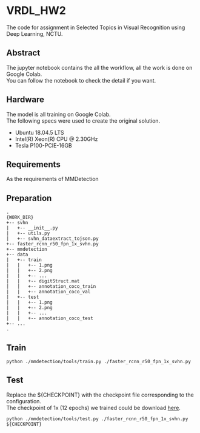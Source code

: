 # VRDL_HW2

The code for assignment in Selected Topics in Visual Recognition using Deep Learning, NCTU.

## Abstract

The jupyter notebook contains the all the workflow, all the work is done on Google Colab.  
You can follow the notebook to check the detail if you want.

## Hardware

The model is all training on Google Colab.  
The following specs were used to create the original solution.

- Ubuntu 18.04.5 LTS
- Intel(R) Xeon(R) CPU @ 2.30GHz
- Tesla P100-PCIE-16GB

## Requirements

As the requirements of MMDetection

## Preparation

```
.
{WORK_DIR}
+-- svhn
|   +-- __init__.py
|   +-- utils.py
|   +-- svhn_dataextract_tojson.py
+-- faster_rcnn_r50_fpn_1x_svhn.py
+-- mmdetection
+-- data
|   +-- train
|   |   +-- 1.png
|   |   +-- 2.png
|   |   +-- ...
|   |   +-- digitStruct.mat
|   |   +-- annotation_coco_train
|   |   +-- annotation_coco_val
|   +-- test
|   |   +-- 1.png
|   |   +-- 2.png
|   |   +-- ...
|   |   +-- annotation_coco_test
+-- ...
.
```

## Train

```
python ./mmdetection/tools/train.py ./faster_rcnn_r50_fpn_1x_svhn.py
```

## Test

Replace the ${CHECKPOINT} with the checkpoint file corresponding to the configuration.  
The checkpoint of 1x (12 epochs) we trained could be download [here](https://drive.google.com/file/d/1-NgPX85Eb0IGGFyM0Lb4kxlAqfhLqvhk/view?usp=sharing).

```
python ./mmdetection/tools/test.py ./faster_rcnn_r50_fpn_1x_svhn.py ${CHECKPOINT}
```
